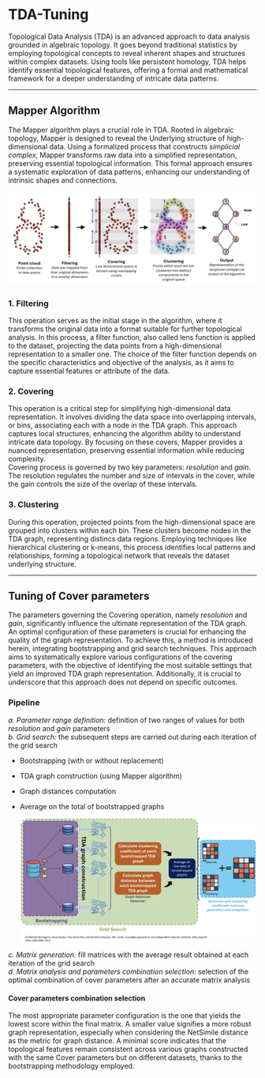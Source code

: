 # TDA-Tuning
Topological Data Analysis (TDA) is an advanced approach to data analysis grounded in algebraic topology. It goes beyond traditional statistics by employing topological concepts to reveal inherent shapes and structures within complex datasets. Using tools like persistent homology, TDA helps identify essential topological features, offering a formal and mathematical framework for a deeper understanding of intricate data patterns.

---

## Mapper Algorithm
The Mapper algorithm plays a crucial role in TDA. Rooted in algebraic topology, Mapper is designed to reveal the Underlying structure of high-dimensional data. Using a formalized process that constructs *simplicial complex*, Mapper transforms raw data into a simplified representation, preserving essential topological information. This formal approach ensures a systematic exploration of data patterns, enhancing our understanding of intrinsic shapes and connections. 

![Mapper Algorithm Scheme](./images/Mapper_Algorithm.png)

### 1. Filtering
This operation serves as the initial stage in the algorithm, where it transforms the original data into a format suitable for further topological analysis. In this process, a filter function, also called lens function is applied to the dataset, projecting the data points from a high-dimensional representation to a smaller one. The choice of the filter function depends on the specific characteristics and objective of the analysis, as it aims to capture essential features or attribute of the data.

### 2. Covering
This operation is a critical step for simplifying high-dimensional data representation. It involves dividing the data space into overlapping intervals, or bins, associating each with a node in the TDA graph. This approach captures local structures, enhancing the algorithm ability to understand intricate data topology. By focusing on these covers, Mapper provides a nuanced representation, preserving essential information while reducing complexity.  
Covering process is governed by two key parameters: *resolution* and *gain*. The resolution regulates the number and size of intervals in the cover, while the gain controls the size of the overlap of these intervals.

### 3. Clustering
During this operation, projected points from the high-dimensional space are grouped into clusters within each bin. These clusters become nodes in the TDA graph, representing distincs data regions. Employing techniques like hierarchical clustering or k-means, this process identifies local patterns and relationships, forming a topological network that reveals the dataset underlying structure. 

---

## Tuning of Cover parameters
The parameters governing the Covering operation, namely _resolution_ and _gain_, significantly influence the ultimate representation of the TDA graph. An optimal configuration of these parameters is crucial for enhancing the quality of the graph representation. To achieve this, a method is introduced herein, integrating bootstrapping and grid search techniques. This approach aims to systematically explore various configurations of the covering parameters, with the objective of identifying the most suitable settings that yield an improved TDA graph representation. Additionally, it is crucial to underscore that this approach does not depend on specific outcomes.

### Pipeline  
_a. Parameter range definition:_ definition of two ranges of values for both _resolution_ and _gain_ parameters  
_b. Grid search:_ the subsequent steps are carried out during each iteration of the grid search  
  * Bootstrapping (with or without replacement)
  * TDA graph construction (using Mapper algorithm)
  * Graph distances computation
  * Average on the total of bootstrapped graphs

    ![Hyperparameter Tuning Pipeline](./images/hyperparameter_tuning_scheme.jpeg)

_c. Matrix generation:_ fill matrices with the average result obtained at each iteration of the grid search  
_d. Matrix analysis and parameters combination selection:_ selection of the optimal combination of cover parameters after an accurate matrix analysis

#### Cover parameters combination selection
The most appropriate parameter configuration is the one that yields the lowest score within the final matrix. A smaller value signifies a more robust graph representation, especially when considering the NetSimile distance as the metric for graph distance. A minimal score indicates that the topological features remain consistent across various graphs constructed with the same Cover parameters but on different datasets, thanks to the bootstrapping methodology employed.


